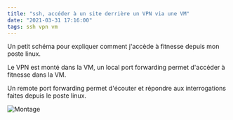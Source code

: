 ```yaml
---
title: "ssh, accéder à un site derrière un VPN via une VM"
date: "2021-03-31 17:16:00"
tags: ssh vpn vm
---
```


Un petit schéma pour expliquer comment j'accède à fitnesse depuis mon poste linux.

Le VPN est monté dans la VM, un local port forwarding permet d'accéder à fitnesse dans la VM.

Un remote port forwarding permet d'écouter et répondre aux interrogations faites depuis le poste linux.

![Montage](https://1.bp.blogspot.com/-fZ_c1F8yGvI/YGSSUWB8UPI/AAAAAAAAEdg/cTe1UzKIpNEWkuQQuTJMLYeWTbmVM7RVACNcBGAsYHQ/s1400/Capture%2Bdu%2B2021-03-31%2B17-11-05.png)

